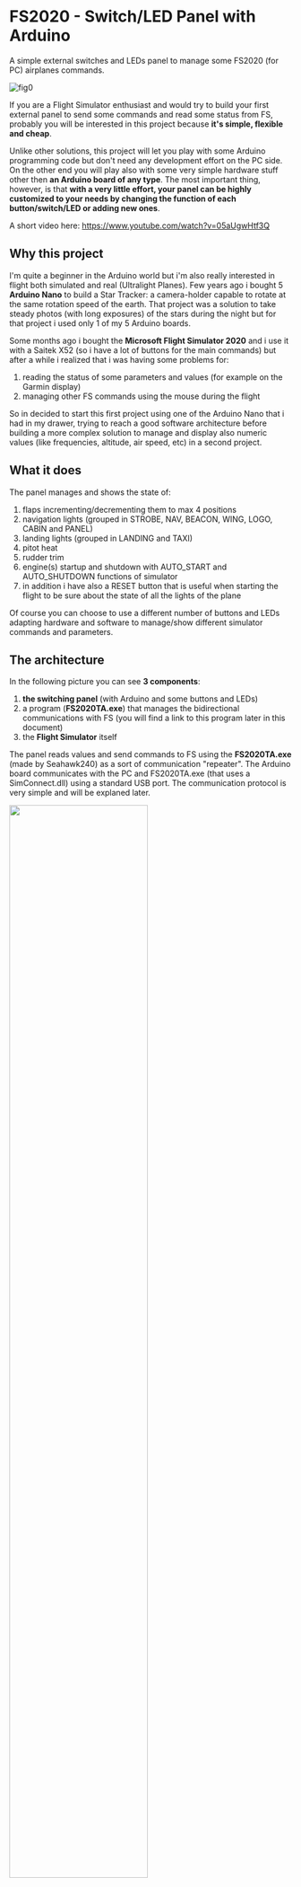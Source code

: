 # FS2020 - Switch/LED Panel with Arduino
A simple external switches and LEDs panel to manage some FS2020 (for PC) airplanes commands.

![fig0](https://user-images.githubusercontent.com/94467184/142744166-63711825-c21c-4483-9d37-9ca438069cd0.jpg)


If you are a Flight Simulator enthusiast and would try to build your first external panel to send some commands and read some status from FS, probably you will be interested in this project because **it's simple, flexible and cheap**.

Unlike other solutions, this project will let you play with some Arduino programming code but don't need any development effort on the PC side. On the other end you will play also with some very simple hardware stuff other then **an Arduino board of any type**. The most important thing, however, is that **with a very little effort, your panel can be highly customized to your needs by changing the function of each button/switch/LED or adding new ones**. 

A short video here: https://www.youtube.com/watch?v=05aUgwHtf3Q

## **Why this project**
I'm quite a beginner in the Arduino world but i'm also really interested in flight both simulated and real (Ultralight Planes). Few years ago i bought 5 **Arduino Nano** to build a Star Tracker: a camera-holder capable to rotate at the same rotation speed of the earth. That project was a solution to take steady photos (with long exposures) of the stars during the night but for that project i used only 1 of my 5 Arduino boards.

Some months ago i bought the **Microsoft Flight Simulator 2020** and i use it with a Saitek X52 (so i have a lot of buttons for the main commands) but after a while i realized that i was having some problems for:
1. reading the status of some parameters and values (for example on the Garmin display)
2. managing other FS commands using the mouse during the flight 

So in decided to start this first project using one of the Arduino Nano that i had in my drawer, trying to reach a good software architecture before building a more complex solution to manage and display also numeric values (like frequencies, altitude, air speed, etc) in a second project.


## **What it does**
The panel manages and shows the state of:
1. flaps incrementing/decrementing them to max 4 positions
2. navigation lights (grouped in STROBE, NAV, BEACON, WING, LOGO, CABIN and PANEL)
3. landing lights (grouped in LANDING and TAXI)
4. pitot heat
5. rudder trim
6. engine(s) startup and shutdown with AUTO_START and AUTO_SHUTDOWN functions of simulator
7. in addition i have also a RESET button that is useful when starting the flight to be sure about the state of all the lights of the plane

Of course you can choose to use a different number of buttons and LEDs adapting hardware and software to manage/show different simulator commands and parameters.

## **The architecture**

In the following picture you can see **3 components**: 
1. **the switching panel** (with Arduino and some buttons and LEDs)
2. a program (**FS2020TA.exe**) that manages the bidirectional communications with FS (you will find a link to this program later in this document)
3. the **Flight Simulator** itself

The panel reads values and send commands to FS using the **FS2020TA.exe** (made by Seahawk240) as a sort of communication "repeater". The Arduino board communicates with the PC and FS2020TA.exe (that uses a SimConnect.dll) using a standard USB port. The communication protocol is very simple and will be explaned later.

<img src="https://user-images.githubusercontent.com/94467184/142736651-6c75b9a9-ad6f-494a-b993-45f7de33e24a.jpg" width="70%" height="70%">

## **What you need**
What you need is:
1. an ordinary Arduino board (not necessarily a Nano)
2. some switches and/or buttons
3. some LEDs and resistors 
4. one or more small breadboards 
5. a soldering iron
6. some small section wires to connect switches and LEDs to the Arduino board

![fig2](https://user-images.githubusercontent.com/94467184/142744891-d1c6cf09-d8b0-4657-97cb-fe291e369c9b.jpg)

Due to the small power consumption, **the panel is simply powered by the 5Vcc of the USB** connection and basically the only limit of the number of status LEDs and command buttons/switches is the number of I/O pin of the Arduino board you are using.

In my case i used **9 buttons/switches + 6 status LEDs**.
For the front panel i used a 15x8cm rectangle of a carbon fiber plate but you can use also a wood plate or anything else from about 1.5 to 3mm thick.

Optionally you can also use a little **5Vcc passive buzzer** (see the next picture) just as a "sound confirmation" of any button-press whenever you send a command to FS2020.

![fig4](https://user-images.githubusercontent.com/94467184/143272337-8f0b1c5f-56fa-4433-81ad-36c0374db240.jpg)

For the components you will find some links at the end of this document.

## **Input/Output connections**
Every Arduino pin can be configured as an Input or an Output by the program so all it's very flexible. Obviously every LED connection has to be an Output (any output pin produces a 5Vcc when in high level) and every button/switch an Input but in this last case the program have to configure it like an "INPUT_PULLUP" pin to avoid problems with random status reading.

In the following picture you can see how to connect a generic LED and a generic button/switch.

![fig3](https://user-images.githubusercontent.com/94467184/142747592-85055ccf-bf22-468f-97f8-a19cade9ffb0.jpg)

**IMPORTANT:** to avoid a damage of the micro controller itself **DON'T CONNECT A LED DIRECTLY to the Arduino**, but **use a resistor to limit the current** flowing to the LED. **The resistor value depends on the LED brand and colour** (normally red ones need a lower value resistor than green ones) but you could start with a value of **1KOhm** and then change it to find the right value/light for your LED. If you have a tester you can also measure the current flowing into the LED considering that the maximum current on a output PIN of the Arduino cannot **never exceed 20mA**. If you cannot measure the current, just look at your LED's light and don't exceed with its brightness. 

Each button should be "normally opened" so it will "close the circuit" to the ground only when pressed.

## **The FS2020TA.exe**
Yes this is the software "bridge" to make a bi-directional communication between Arduino and FS2020. 
The program is free, was developed by **Matthias Schaaf** and can be dwonloaded from: https://github.com/Seahawk240/Microsoft-FS2020-To-Arduino

FS2020TA.exe (wich uses SimConnect.dll) is very simple and strong and the communication is made using standard **Serial** functions. To get informations from FS you have to make a sort of list within FS2020TA and then you will use **Serial.readStringUntil()** into the Arduino sketch. In the same way to send commands you simply have to use **Serial.print()**.

You can also find a video description here: https://www.youtube.com/watch?v=EVqY8KhdZI8 and for more informations, please read the official documentation from Matthias Schaaf.

About FS2020 variables, you can also find some useful info here: https://docs.flightsimulator.com/html/index.htm#t=Programming_Tools%2FSimVars%2FSimulation_Variables.htm

## **The communication protocol with FS2020TA**
The communications is made simply sending and receiving strings over the USB connection of the PC. 

### Receiving values/parameters from FS
Every parameter is received as a string using "Serial.readStringUntil()" and the format is **"@ID/index=value$"** where '@', '/' and '$' are markers to identify the 3 field "**ID**", "**index**" and "**value**". 
1. **ID** = idientifies each parameter
2. **index** = idientifies different objects having the same parameter. For example when ID=502 (NAV_ACTIVE_FREQUENCY), index=1 is for the frequency of NAV1 and index=2 is the same for NAV2.
3. **value** = is the value itself and can be interpreted as an integer, float, string, degree, boolean, etc depending of the kind of parameter

Of course depending on the "ID" value, the program has to manage "value" converting it from a string to a number if necessary.

In this project all we need are the following IDs:
```
/*************************************************************
              Parameter IDs from FS2020
 *************************************************************/
#define FLAPS_HANDLE_INDEX      247       // Flaps position (1...4)
#define LIGHT_NAV               468       // LIGHT NAV
#define LIGHT_LANDING           464       // LIGHT LANDING
#define LIGHT_STATES            474       // Light status mask
```

**Just few words about LIGHT_STATES**

LIGHT_STATES is a (unsigned int) binary mask using 10 bits showing the state of every light of the plane with the following meaning:
```
// --00 0000 0000 -> *********** ALL LIGHTS OFF *********** 
// --11 1111 1111 -> *********** ALL LIGHTS ON  *********** 
// --00 0000 0001 -> light NAV         -> group NAV
// --00 0000 0010 -> light BEACON      -> group NAV
// --00 0000 0100 -> light LANDING     -> group LAND
// --00 0000 1000 -> light TAXI        -> group LAND
// --00 0001 0000 -> light STROBE      -> group NAV 
// --00 0010 0000 -> light PANEL       -> group NAV 
// --00 0100 0000 -> light RECOGNITION -> group LAND (probably unuseful)
// --00 1000 0000 -> light WING        -> group NAV
// --01 0000 0000 -> light LOGO        -> group NAV
// --10 0000 0000 -> light CABIN       -> group NAV
```
In the program for simplicity i have collected the lights in **2 groups: NAV and LAND**. So for example, by pressing the "NAV" button, the following lights are switched on or off all together: NAV, BEACON, STROBE, PANEL, WING, LOGO, CABIN. 

### Sending commands to FS
To send a command to FS you have just to send a string using **Serial.print()** and this is the list of all the commands we need:
```
/*************************************************************
              Definition of commands to FS2020
 *************************************************************/
#define FLAPS_INCR            "@289/$"  // 
#define FLAPS_DECR            "@287/$"  // 
#define ENGINE_AUTO_SHUTDOWN  "@272/$"  //
#define ENGINE_AUTO_START     "@273/$"  //
#define PITOT_HEAT_ON         "@620/$"  //
#define PITOT_HEAT_OFF        "@619/$"  //
#define RUDDER_TRIM_LEFT      "@722/$"  //
#define RUDDER_TRIM_RIGHT     "@723/$"  //

// --------------- Lights ------------------
#define LANDING_LIGHTS_ON     "@464/$"  //
#define LANDING_LIGHTS_OFF    "@463/$"  //
#define STROBES_ON            "@787/$"  //
#define STROBES_OFF           "@786/$"  //
#define PANEL_LIGHTS_ON       "@611/$"  //
#define PANEL_LIGHTS_OFF      "@610/$"  //

#define TOGGLE_BEACON_LIGHTS  "@854/$"  // 
#define TOGGLE_LOGO_LIGHTS    "@884/$"  // 
#define TOGGLE_NAV_LIGHTS     "@889/$"  // 
#define TOGGLE_WING_LIGHTS    "@918/$"  // 
#define TOGGLE_TAXI_LIGHTS    "@910/$"  // 
#define TOGGLE_CABIN_LIGHTS   "@855/$"  // 
```

## **Define of I/O pins**
Just to give you a bit more informations, i will show you wich pin i use in my project, but if you want change your Arduino board or for some other reasons you want to change your pins you will just change their "defines" accordingly.

```
/*************************************************************
            Buttons and switches input pins
 *************************************************************/
#define IN_ENGINE_START       2
#define IN_ENGINE_STOP        3
#define IN_FLAPS_DEC          4
#define IN_FLAPS_INC          5
#define IN_PITOT_HEAT         6   // Switch 
#define IN_LIGHTS_NAV         7
#define IN_LIGHTS_LAND        8
#define IN_RUDDER_TRIM_RIGHT  10
#define IN_RUDDER_TRIM_LEFT   11

/*************************************************************
                     LEDs output pins
 *************************************************************/
#define OUT_LIGHTS_LAND       A0
#define OUT_LIGHTS_NAV        A1
#define OUT_FLAPS_1           A5 
#define OUT_FLAPS_2           A4
#define OUT_FLAPS_3           A3
#define OUT_FLAPS_4           A2

// ************** Optional buzzer on PIN 9 ****************
// To activate it uncomment the following line
//#define BUZZER_CONNECTED
#define BUZZER_PIN            9 // Pin 9 for the buzzer
```

## **Where to buy components**
Sorry, coming soon.


